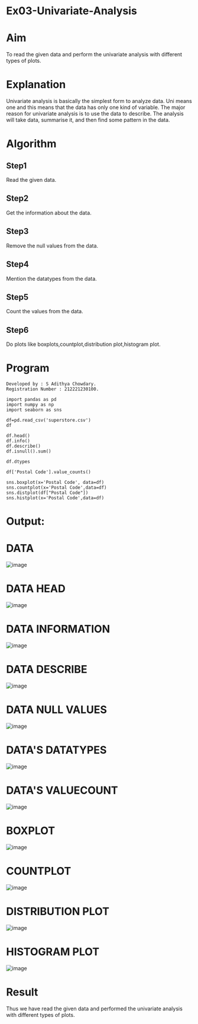 # Ex03-Univariate-Analysis

# Aim
To read the given data and perform the univariate analysis with different types of plots.
 
# Explanation
Univariate analysis is basically the simplest form to analyze data. Uni means one and this means that the data has only one kind of variable. The major reason for univariate analysis is to use the data to describe. The analysis will take data, summarise it, and then find some pattern in the data.
    
# Algorithm

## Step1
Read the given data.
    
## Step2
Get the information about the data.
    
## Step3
Remove the null values from the data.

## Step4
Mention the datatypes from the data.
    
## Step5
Count the values from the data.
    
## Step6
Do plots like boxplots,countplot,distribution plot,histogram plot.
    
# Program
```
Developed by : S Adithya Chowdary.
Registration Number : 212221230100.
```
```
import pandas as pd
import numpy as np
import seaborn as sns

df=pd.read_csv('superstore.csv')
df

df.head()
df.info()
df.describe()
df.isnull().sum()

df.dtypes

df['Postal Code'].value_counts()

sns.boxplot(x='Postal Code', data=df)
sns.countplot(x='Postal Code',data=df)
sns.distplot(df["Postal Code"])
sns.histplot(x='Postal Code',data=df)
```

# Output:

# DATA

![image](https://user-images.githubusercontent.com/93427248/203040842-653b1f06-49ac-456f-bdb5-c5119cd60a11.png)
 
# DATA HEAD

![image](https://user-images.githubusercontent.com/93427248/203040882-54758445-8c9d-4776-807f-10512b5d974f.png)

# DATA INFORMATION

![image](https://user-images.githubusercontent.com/93427248/203040921-9dee42d6-fac5-44aa-b2de-6f25a6a4788c.png)

# DATA DESCRIBE

![image](https://user-images.githubusercontent.com/93427248/203040963-8baea588-5a6e-458a-9301-eed45a355492.png)

# DATA NULL VALUES

![image](https://user-images.githubusercontent.com/93427248/203041024-a167ffd2-cece-40d3-b50c-e5c1abbefb78.png)

# DATA'S DATATYPES

![image](https://user-images.githubusercontent.com/93427248/203041070-f963bb21-8768-4c1d-90da-fe0f5c6388ce.png)

# DATA'S VALUECOUNT

![image](https://user-images.githubusercontent.com/93427248/203041100-390742d8-5c0f-4740-80ab-f55d6f8927f4.png)

# BOXPLOT

![image](https://user-images.githubusercontent.com/93427248/203041136-6ca60951-fd86-42d3-8c7f-19bb5018473a.png)

# COUNTPLOT
![image](https://user-images.githubusercontent.com/93427248/203041162-19362d65-9774-46d5-aa78-a1c1a2b53df2.png)

# DISTRIBUTION PLOT

![image](https://user-images.githubusercontent.com/93427248/203041205-4385c730-b18a-462c-9e50-fbba96f2ce2d.png)

# HISTOGRAM PLOT

![image](https://user-images.githubusercontent.com/93427248/203041555-d5c49a2c-2509-42f0-ba75-432909b76836.png)
# Result
Thus we have read the given data and performed the univariate analysis with different types of plots.
